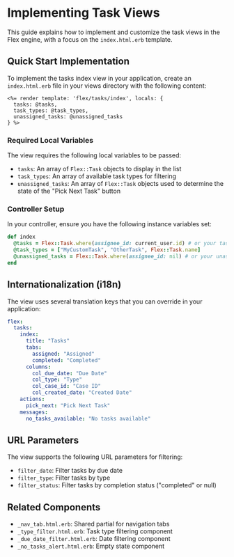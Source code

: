 # Implementing Task Views

This guide explains how to implement and customize the task views in the Flex engine, with a focus on the `index.html.erb` template.

## Quick Start Implementation

To implement the tasks index view in your application, create an `index.html.erb` file in your views directory with the following content:

```erb
<%= render template: 'flex/tasks/index', locals: {
  tasks: @tasks,
  task_types: @task_types,
  unassigned_tasks: @unassigned_tasks
} %>
```

### Required Local Variables

The view requires the following local variables to be passed:

- `tasks`: An array of `Flex::Task` objects to display in the list
- `task_types`: An array of available task types for filtering
- `unassigned_tasks`: An array of `Flex::Task` objects used to determine the state of the "Pick Next Task" button

### Controller Setup

In your controller, ensure you have the following instance variables set:

```ruby
def index
  @tasks = Flex::Task.where(assignee_id: current_user.id) # or your task retrieval logic
  @task_types = ["MyCustomTask", "OtherTask", Flex::Task.name]
  @unassigned_tasks = Flex::Task.where(assignee_id: nil) # or your unassigned tasks logic
end
```

## Internationalization (i18n)

The view uses several translation keys that you can override in your application:

```yaml
flex:
  tasks:
    index:
      title: "Tasks"
      tabs:
        assigned: "Assigned"
        completed: "Completed"
      columns:
        col_due_date: "Due Date"
        col_type: "Type"
        col_case_id: "Case ID"
        col_created_date: "Created Date"
    actions:
      pick_next: "Pick Next Task"
    messages:
      no_tasks_available: "No tasks available"
```

## URL Parameters

The view supports the following URL parameters for filtering:

- `filter_date`: Filter tasks by due date
- `filter_type`: Filter tasks by type
- `filter_status`: Filter tasks by completion status ("completed" or null)

## Related Components

- `_nav_tab.html.erb`: Shared partial for navigation tabs
- `_type_filter.html.erb`: Task type filtering component
- `_due_date_filter.html.erb`: Date filtering component
- `_no_tasks_alert.html.erb`: Empty state component
